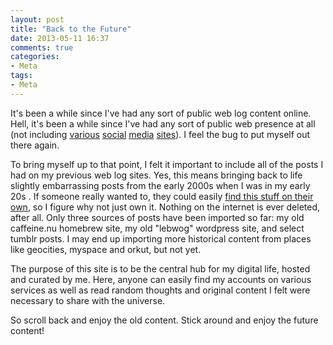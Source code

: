 ```yaml
---
layout: post
title: "Back to the Future"
date: 2013-05-11 16:37
comments: true
categories:
- Meta
tags:
- Meta
---
```

It's been a while since I've had any sort of public web log content online.  Hell, it's been a while since I've had any sort of public web presence at all (not including [various](http://twitter.com/genetik) [social](http://profiles.google.com/genetik) [media](http://www.youtube.com/genetik123) [sites](http://www.linkedin.com/in/genetik)).  I feel the bug to put myself out there again.

To bring myself up to that point, I felt it important to include all of the posts I had on my previous web log sites.  Yes, this means bringing back to life slightly embarrassing posts from the early 2000s when I was in my early 20s .  If someone really wanted to, they could easily [find this stuff on their own](http://web.archive.org/web/20041206112155/http://caffeine.nu/index.php?all=1), so I figure why not just own it.  Nothing on the internet is ever deleted, after all.  Only three sources of posts have been imported so far: my old caffeine.nu homebrew site, my old "lebwog" wordpress site, and select tumblr posts.  I may end up importing more historical content from places like geocities, myspace and orkut, but not yet.

The purpose of this site is to be the central hub for my digital life, hosted and curated by me.  Here, anyone can easily find my accounts on various services as well as read random thoughts and original content I felt were necessary to share with the universe.

So scroll back and enjoy the old content.  Stick around and enjoy the future content!
